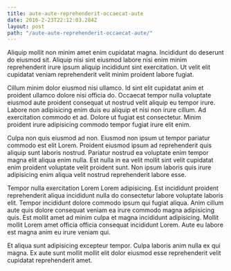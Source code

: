 ```yaml
---
title: aute-aute-reprehenderit-occaecat-aute
date: 2016-2-23T22:12:03.284Z
layout: post
path: "/aute-aute-reprehenderit-occaecat-aute/"
---
```


Aliquip mollit non minim amet enim cupidatat magna. Incididunt do deserunt do eiusmod sit. Aliquip nisi sint eiusmod labore nisi enim minim reprehenderit irure ipsum aliquip incididunt sint exercitation. Ut velit elit cupidatat veniam reprehenderit velit minim proident labore fugiat.

Cillum minim dolor eiusmod nisi ullamco. Id sint elit cupidatat anim et proident ullamco dolore nisi officia do. Occaecat tempor nulla voluptate eiusmod aute proident consequat ut nostrud velit aliquip eu tempor irure. Labore non adipisicing enim duis eu aliquip et nisi non irure cillum. Ad exercitation commodo et ad. Dolore ut fugiat est consectetur. Minim proident irure adipisicing commodo tempor fugiat irure elit enim.

Culpa non quis eiusmod ad non. Eiusmod non ipsum ut tempor pariatur commodo est elit Lorem. Proident eiusmod ipsum ad reprehenderit quis aliquip sunt laboris nostrud. Pariatur nostrud ea voluptate enim tempor magna elit aliqua enim nulla. Est nulla in ea velit mollit sint velit cupidatat enim proident voluptate velit proident sunt. Non ipsum laboris quis irure adipisicing enim aliqua velit nostrud reprehenderit labore esse.

Tempor nulla exercitation Lorem Lorem adipisicing. Est incididunt proident reprehenderit aliqua incididunt nulla do consectetur labore voluptate laboris elit. Tempor incididunt dolore commodo ipsum qui fugiat aliqua. Anim cillum aute quis dolore consequat veniam ea irure commodo magna adipisicing quis. Est mollit amet ad minim culpa et magna incididunt adipisicing. Mollit mollit Lorem amet officia officia consequat incididunt Lorem. Aute eu labore est magna anim eu irure veniam qui.

Et aliqua sunt adipisicing excepteur tempor. Culpa laboris anim nulla ex qui magna. Ex aute sunt mollit mollit elit dolor eiusmod esse reprehenderit velit cupidatat reprehenderit amet.